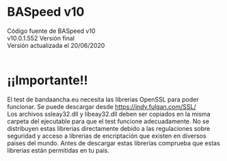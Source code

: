 ﻿# BASpeed v10
Código fuente de BASpeed v10<br>
v10.0.1.552 Versión final<br>
Versión actualizada el 20/06/2020<br><br>
# ¡¡Importante!!
El test de bandaancha.eu necesita las librerias OpenSSL para poder funcionar. Se puede descargar desde https://indy.fulgan.com/SSL/<br>
Los archivos ssleay32.dll y libeay32.dll deben ser copiados en la misma carpeta del ejecutable para que el test funcione adecuadamente.
No se distribuyen estas librerias directamente debido a las regulaciones sobre seguridad y acceso a librerias de encriptación que existen en diversos paises del mundo. Antes de descargar estas librerías comprueba que estas librerias están permitidas en tu pais.
